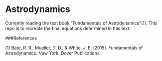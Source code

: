 # Astrodynamics
Currently reading the text book "Fundamentals of Astrodynamics"(1). This repo is to recreate the final equations determined in this text. 

###References

(1) Bate, R. R., Mueller, D. D., & White, J. E. (2015). Fundamentals of Astrodynamics. New York: Dover Publications.
